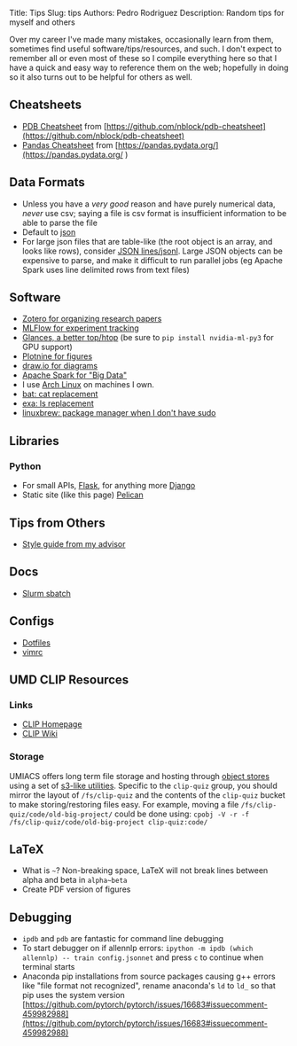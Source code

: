 Title: Tips
Slug: tips
Authors: Pedro Rodriguez
Description: Random tips for myself and others

Over my career I've made many mistakes, occasionally learn from them,
sometimes find useful software/tips/resources, and such. I don't expect to
remember all or even most of these so I compile everything here so that I
have a quick and easy way to reference them on the web; hopefully in doing so it also turns
out to be helpful for others as well.


## Cheatsheets

* [PDB Cheatsheet](static/pdf/pdb-cheatsheet.pdf) from [https://github.com/nblock/pdb-cheatsheet](https://github.com/nblock/pdb-cheatsheet)
* [Pandas Cheatsheet](static/pdf/pandas-cheat-sheet.pdf) from [https://pandas.pydata.org/](https://pandas.pydata.org/
)

## Data Formats

* Unless you have a *very good* reason and have purely numerical data, *never* use csv; saying a file is csv format is insufficient information to be able to parse the file
* Default to [json](https://www.json.org/)
* For large json files that are table-like (the root object is an array, and looks like rows), consider [JSON lines/jsonl](http://jsonlines.org/). Large JSON objects can be expensive to parse, and make it difficult to run parallel jobs (eg Apache Spark uses line delimited rows from text files)

## Software
* [Zotero for organizing research papers](https://www.zotero.org/)
* [MLFlow for experiment tracking](https://mlflow.org/)
* [Glances, a better top/htop](https://nicolargo.github.io/glances/) (be sure to `pip install nvidia-ml-py3` for GPU support)
* [Plotnine for figures](https://plotnine.readthedocs.io)
* [draw.io for diagrams](https://draw.io)
* [Apache Spark for "Big Data"](https://spark.apache.org/)
* I use [Arch Linux](https://www.archlinux.org/) on machines I own.
* [bat: cat replacement](https://github.com/sharkdp/bat)
* [exa: ls replacement](https://the.exa.website/)
* [linuxbrew: package manager when I don't have sudo](https://docs.brew.sh/Homebrew-on-Linux)


## Libraries

### Python

* For small APIs, [Flask](http://flask.pocoo.org/), for anything more [Django](https://www.djangoproject.com/)
* Static site (like this page) [Pelican](https://docs.getpelican.com/en/stable/)

## Tips from Others
* [Style guide from my advisor](http://users.umiacs.umd.edu/~jbg/static/style.html)

## Docs

* [Slurm sbatch](https://slurm.schedmd.com/sbatch.html)

## Configs

* [Dotfiles](https://github.com/EntilZha/dotfiles)
* [vimrc](https://github.com/EntilZha/dotfiles/blob/master/vimrc)


## UMD CLIP Resources

### Links
* [CLIP Homepage](https://wiki.umiacs.umd.edu/clip/index.php/Main_Page)
* [CLIP Wiki](https://wiki.umiacs.umd.edu/clip/clipwiki/index.php)

### Storage

UMIACS offers long term file storage and hosting through [object stores](https://obj.umiacs.umd.edu/obj/) using a set of [s3-like utilities](https://gitlab.umiacs.umd.edu/staff/umobj/tree/master).
Specific to the `clip-quiz` group, you should mirror the layout of `/fs/clip-quiz` and the contents of the `clip-quiz` bucket to make storing/restoring files easy.
For example, moving a file `/fs/clip-quiz/code/old-big-project/` could be done using: `cpobj -V -r -f /fs/clip-quiz/code/old-big-project clip-quiz:code/`

## LaTeX

* What is `~`? Non-breaking space, LaTeX will not break lines between alpha and beta in `alpha~beta`
* Create PDF version of figures

## Debugging

* `ipdb` and `pdb` are fantastic for command line debugging
* To start debugger on if allennlp errors: `ipython -m ipdb (which allennlp) -- train config.jsonnet` and press `c` to continue when terminal starts
* Anaconda pip installations from source packages causing g++ errors like "file format not recognized", rename anaconda's `ld` to `ld_` so that pip uses the system version [https://github.com/pytorch/pytorch/issues/16683#issuecomment-459982988](https://github.com/pytorch/pytorch/issues/16683#issuecomment-459982988)

